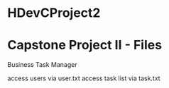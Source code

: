 # HDevCProject2
Capstone Project II - Files 
===========================
Business Task Manager

access users via user.txt
access task list via task.txt
